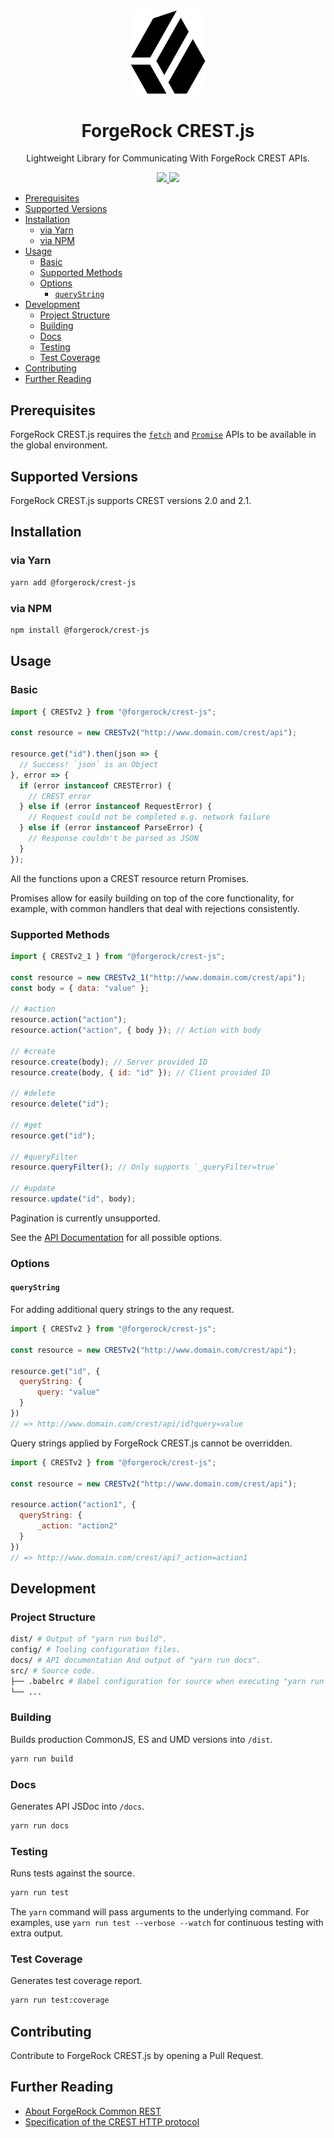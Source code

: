 <div align="center">
  <img width="120" src="logo.png">
  <h1>ForgeRock CREST.js</h1>
  Lightweight Library for Communicating With ForgeRock CREST APIs.
  <p>
  <div>
    <a href="https://www.npmjs.com/package/@forgerock/crest-js">
      <img src="https://img.shields.io/npm/v/@forgerock/crest-js.svg?style=flat-square">
    </a>
    <img src="https://img.shields.io/david/forgerock/crest-js.svg?style=flat-square">
  </div>
</div>

- [Prerequisites](#prerequisites)
- [Supported Versions](#supported-versions)
- [Installation](#installation)
  - [via Yarn](#via-yarn)
  - [via NPM](#via-npm)
- [Usage](#usage)
  - [Basic](#basic)
  - [Supported Methods](#supported-methods)
  - [Options](#options)
    - [`queryString`](#querystring)
- [Development](#development)
  - [Project Structure](#project-structure)
  - [Building](#building)
  - [Docs](#docs)
  - [Testing](#testing)
  - [Test Coverage](#test-coverage)
- [Contributing](#contributing)
- [Further Reading](#further-reading)

## Prerequisites

ForgeRock CREST.js requires the [`fetch`][mdn-fetch] and [`Promise`][mdn-promise] APIs to be available in the global environment.

## Supported Versions

ForgeRock CREST.js supports CREST versions 2.0 and 2.1.

## Installation

### via Yarn

```sh
yarn add @forgerock/crest-js
```

### via NPM

```sh
npm install @forgerock/crest-js
```

## Usage

### Basic

```js
import { CRESTv2 } from "@forgerock/crest-js";

const resource = new CRESTv2("http://www.domain.com/crest/api");

resource.get("id").then(json => {
  // Success! `json` is an Object
}, error => {
  if (error instanceof CRESTError) {
    // CREST error
  } else if (error instanceof RequestError) {
    // Request could not be completed e.g. network failure
  } else if (error instanceof ParseError) {
    // Response couldn't be parsed as JSON
  }
});
```

All the functions upon a CREST resource return Promises.

Promises allow for easily building on top of the core functionality, for example, with common handlers that deal with rejections consistently.

### Supported Methods

```js
import { CRESTv2_1 } from "@forgerock/crest-js";

const resource = new CRESTv2_1("http://www.domain.com/crest/api");
const body = { data: "value" };

// #action
resource.action("action");
resource.action("action", { body }); // Action with body

// #create
resource.create(body); // Server provided ID
resource.create(body, { id: "id" }); // Client provided ID

// #delete
resource.delete("id");

// #get
resource.get("id");

// #queryFilter
resource.queryFilter(); // Only supports `_queryFilter=true`

// #update
resource.update("id", body);
```

Pagination is currently unsupported.

See the [API Documentation][documentation] for all possible options.

### Options

#### `queryString`

For adding additional query strings to the any request.

```js
import { CRESTv2 } from "@forgerock/crest-js";

const resource = new CRESTv2("http://www.domain.com/crest/api");

resource.get("id", {
  queryString: {
      query: "value"
  }
})
// => http://www.domain.com/crest/api/id?query=value
```

Query strings applied by ForgeRock CREST.js cannot be overridden.

```js
import { CRESTv2 } from "@forgerock/crest-js";

const resource = new CRESTv2("http://www.domain.com/crest/api");

resource.action("action1", {
  queryString: {
      _action: "action2"
  }
})
// => http://www.domain.com/crest/api?_action=action1
```

## Development

### Project Structure

```sh
dist/ # Output of "yarn run build".
config/ # Tooling configuration files.
docs/ # API documentation And output of "yarn run docs".
src/ # Source code.
├── .babelrc # Babel configuration for source when executing "yarn run test" or "yarn run test:coverage".
└── ...
```

### Building

Builds production CommonJS, ES and UMD versions into `/dist`.

```sh
yarn run build
```

### Docs

Generates API JSDoc into `/docs`.

```sh
yarn run docs
```

### Testing

Runs tests against the source.

```sh
yarn run test
```

The `yarn` command will pass arguments to the underlying command. For examples, use `yarn run test --verbose --watch` for continuous testing with extra output.

### Test Coverage

Generates test coverage report.

```sh
yarn run test:coverage
```

## Contributing

Contribute to ForgeRock CREST.js by opening a Pull Request.

## Further Reading

- [About ForgeRock Common REST][docs-dev-guide-about-crest]
- [Specification of the CREST HTTP protocol][forgerock-commons-protocol]

[documentation]: https://forgerock.github.io/crest-js
[docs-dev-guide-about-crest]: https://backstage.forgerock.com/docs/am/6.5/dev-guide/#sec-about-crest
[forgerock-commons-protocol]: https://stash.forgerock.org/projects/COMMONS/repos/forgerock-commons/browse/rest/Protocol.md
[mdn-fetch]: https://developer.mozilla.org/en-US/docs/Web/API/Fetch_API
[mdn-promise]: https://developer.mozilla.org/en-US/docs/Web/JavaScript/Reference/Global_Objects/Promise
